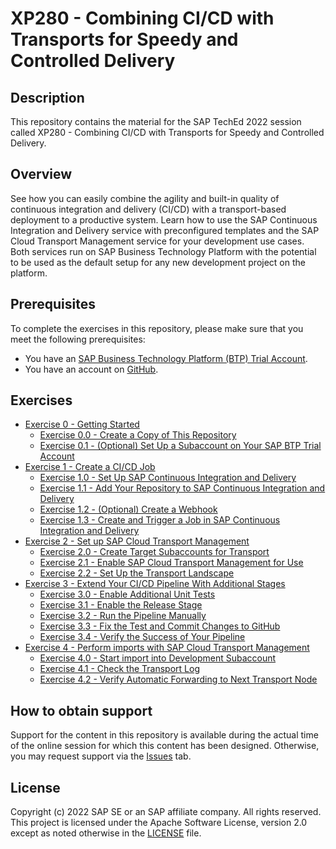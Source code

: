 # XP280 - Combining CI/CD with Transports for Speedy and Controlled Delivery

## Description

This repository contains the material for the SAP TechEd 2022 session called XP280 - Combining CI/CD
with Transports for Speedy and Controlled Delivery.

## Overview

See how you can easily combine the agility and built-in quality of continuous integration and
delivery (CI/CD) with a transport-based deployment to a productive system. Learn how to use the SAP
Continuous Integration and Delivery service with preconfigured templates and the SAP Cloud Transport
Management service for your development use cases. Both services run on SAP Business Technology
Platform with the potential to be used as the default setup for any new development project on the
platform.

## Prerequisites

To complete the exercises in this repository, please make sure that you meet the following prerequisites:

* You have an [SAP Business Technology Platform (BTP) Trial Account](https://developers.sap.com/tutorials/hcp-create-trial-account.html).
* You have an account on [GitHub](https://github.com/signup).

## Exercises

- [Exercise 0 - Getting Started](exercises/ex0#exercise-0---getting-started)
    - [Exercise 0.0 - Create a Copy of This Repository](exercises/ex0#exercise-00---create-a-copy-of-this-repository)
    - [Exercise 0.1 - (Optional) Set Up a Subaccount on Your SAP BTP Trial Account](exercises/ex0#exercise-01---optional-set-up-a-subaccount-on-your-sap-btp-trial-account)
- [Exercise 1 - Create a CI/CD Job](exercises/ex1#exercise-1---create-a-cicd-job)
    - [Exercise 1.0 - Set Up SAP Continuous Integration and Delivery](exercises/ex1#exercise-10---set-up-sap-continuous-integration-and-delivery)
    - [Exercise 1.1 - Add Your Repository to SAP Continuous Integration and Delivery](exercises/ex1#exercise-11-add-your-repository-to-sap-continuous-integration-and-delivery)
    - [Exercise 1.2 - (Optional) Create a Webhook](exercises/ex1#exercise-12-optional-create-a-webhook)
    - [Exercise 1.3 - Create and Trigger a Job in SAP Continuous Integration and Delivery](exercises/ex1#exercise-13-create-and-trigger-a-job-in-sap-continuous-integration-and-delivery)
- [Exercise 2 - Set up SAP Cloud Transport Management](exercises/ex2#exercise-2---set-up-sap-cloud-transport-management)
    - [Exercise 2.0 - Create Target Subaccounts for Transport](exercises/ex2#exercise-20---create-target-subaccounts-for-transport)
    - [Exercise 2.1 - Enable SAP Cloud Transport Management for Use](exercises/ex2#exercise-21---enable-sap-cloud-transport-management-for-use)
    - [Exercise 2.2 - Set Up the Transport Landscape](exercises/ex2#exercise-22---set-up-the-transport-landscape)
- [Exercise 3 - Extend Your CI/CD Pipeline With Additional Stages](exercises/ex3#exercise-3---extend-your-cicd-pipeline-with-additional-stages)
    - [Exercise 3.0 - Enable Additional Unit Tests](exercises/ex3#exercise-30---enable-additional-unit-tests)
    - [Exercise 3.1 - Enable the Release Stage](exercises/ex3#exercise-31---enable-the-release-stage)
    - [Exercise 3.2 - Run the Pipeline Manually](exercises/ex3#exercise-32---run-the-pipeline-manually)
    - [Exercise 3.3 - Fix the Test and Commit Changes to GitHub](exercises/ex3#exercise-33---fix-the-test-and-commit-changes-to-github)
    - [Exercise 3.4 - Verify the Success of Your Pipeline](exercises/ex3#exercise-34---verify-the-success-of-your-pipeline)
- [Exercise 4 - Perform imports with SAP Cloud Transport Management](exercises/ex4#exercise-4---perform-imports-with-sap-cloud-transport-management)
    - [Exercise 4.0 - Start import into Development Subaccount](exercises/ex4#exercise-40---start-import-into-development-subaccount)
    - [Exercise 4.1 - Check the Transport Log](exercises/ex4#exercise-41---check-the-transport-log)
    - [Exercise 4.2 - Verify Automatic Forwarding to Next Transport Node](exercises/ex4#exercise-42---verify-automatic-forwarding-to-next-transport-node)

## How to obtain support

Support for the content in this repository is available during the actual time of the online session for which this content has been designed. Otherwise, you may request support via the [Issues](../../issues) tab.

## License
Copyright (c) 2022 SAP SE or an SAP affiliate company. All rights reserved. This project is licensed under the Apache Software License, version 2.0 except as noted otherwise in the [LICENSE](LICENSES/Apache-2.0.txt) file.
